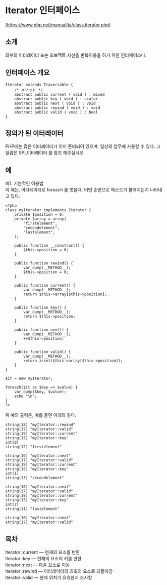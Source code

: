 Iterator 인터페이스
======================
[https://www.php.net/manual/ja/class.iterator.php]

소개
---------------------
외부의 이터레이터 또는 오브젝트 자신을 반복이용을 하기 위한 인터페이스다.

인터페이스 개요
---------------------
    Iterator extends Traversable {
        /* メソッド */
        abstract public current ( void ) : mixed
        abstract public key ( void ) : scalar
        abstract public next ( void ) : void
        abstract public rewind ( void ) : void
        abstract public valid ( void ) : bool
    }
    
정의가 된 이터레이터
--------------------
PHP에는 많은 이터레이터가 이미 준비되어 있으며, 일상의 업무에 사용할 수 있다.
그 일람은 SPL이터레이터 를 참조 해주십시오.

예
---------------------

예1. 기본적인 이용법  
이 예는, 이터레이터로 foreach 를 썻을때, 어떤 순번으로 메소드가 불러지는지 나타내고 있다.
    
    <?php
    class myIterator implements Iterator {
        private $position = 0;
        private $array = array(
            "firstelement",
            "secondelement",
            "lastelement",
        );  
    
        public function __construct() {
            $this->position = 0;
        }
    
        public function rewind() {
            var_dump(__METHOD__);
            $this->position = 0;
        }
    
        public function current() {
            var_dump(__METHOD__);
            return $this->array[$this->position];
        }
    
        public function key() {
            var_dump(__METHOD__);
            return $this->position;
        }
    
        public function next() {
            var_dump(__METHOD__);
            ++$this->position;
        }
    
        public function valid() {
            var_dump(__METHOD__);
            return isset($this->array[$this->position]);
        }
    }
    
    $it = new myIterator;
    
    foreach($it as $key => $value) {
        var_dump($key, $value);
        echo "\n";
    }
    ?>
    
위 예의 출력은, 예를 들면 아래와 같다.

    string(18) "myIterator::rewind"
    string(17) "myIterator::valid"
    string(19) "myIterator::current"
    string(15) "myIterator::key"
    int(0)
    string(12) "firstelement"
    
    string(16) "myIterator::next"
    string(17) "myIterator::valid"
    string(19) "myIterator::current"
    string(15) "myIterator::key"
    int(1)
    string(13) "secondelement"
    
    string(16) "myIterator::next"
    string(17) "myIterator::valid"
    string(19) "myIterator::current"
    string(15) "myIterator::key"
    int(2)
    string(11) "lastelement"
    
    string(16) "myIterator::next"
    string(17) "myIterator::valid"
    
목차
---------------
Iterator::current — 현재의 요소를 반환  
Iterator::key — 현재의 요소의 키를 반환  
Iterator::next — 다음 요소로 이동  
Iterator::rewind — 이터레이터의 최초의 요소로 되돌아감  
Iterator::valid — 현재 위치가 유효한지 조사함
